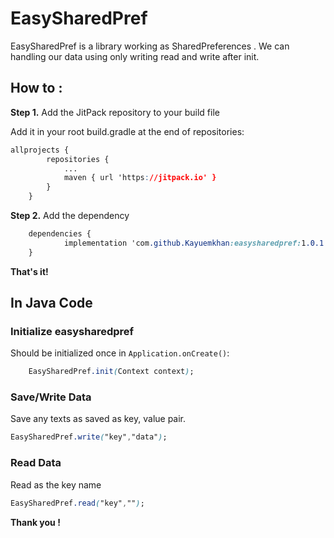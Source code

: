 # EasySharedPref
EasySharedPref is a library working as SharedPreferences . We can handling our data using only writing read and write after init.

## How to :

**Step 1.**  Add the JitPack repository to your build file

Add it in your root build.gradle at the end of repositories:
```css
allprojects {
		repositories {
			...
			maven { url 'https://jitpack.io' }
		}
	}
```

**Step 2.** Add the dependency

```css
	dependencies {
	        implementation 'com.github.Kayuemkhan:easysharedpref:1.0.1'
	}
```
**That's it!**

## **In Java Code**
### Initialize easysharedpref
Should be initialized once in  `Application.onCreate()`:

```css
	EasySharedPref.init(Context context);
```
### Save/Write Data

Save any texts as saved  as key, value pair. 
```css
EasySharedPref.write("key","data");
```

### Read Data

Read as the key name
```css
EasySharedPref.read("key","");
```
**Thank you !** 
